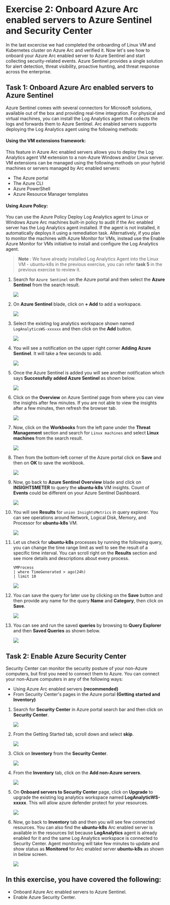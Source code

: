 # Exercise 2: Onboard Azure Arc enabled servers to Azure Sentinel and Security Center

In the last excercise we had completed the onboarding of Linux VM and Kubernetes cluster on Azure Arc and verified it. Now let's see how to onboard your Azure Arc enabled server to Azure Sentinel and start collecting security-related events. Azure Sentinel provides a single solution for alert detection, threat visibility, proactive hunting, and threat response across the enterprise.

## Task 1: Onboard Azure Arc enabled servers to Azure Sentinel
Azure Sentinel comes with several connectors for Microsoft solutions, available out of the box and providing real-time integration. For physical and virtual machines, you can install the Log Analytics agent that collects the logs and forwards them to Azure Sentinel. Arc enabled servers supports deploying the Log Analytics agent using the following methods:

#### Using the VM extensions framework:
This feature in Azure Arc enabled servers allows you to deploy the Log Analytics agent VM extension to a non-Azure Windows and/or Linux server. VM extensions can be managed using the following methods on your hybrid machines or servers managed by Arc enabled servers:
 * The Azure portal
 * The Azure CLI
 * Azure PowerShell
 * Azure Resource Manager templates

#### Using Azure Policy:
You can use the Azure Policy Deploy Log Analytics agent to Linux or Windows Azure Arc machines built-in policy to audit if the Arc enabled server has the Log Analytics agent installed. If the agent is not installed, it automatically deploys it using a remediation task. Alternatively, if you plan to monitor the machines with Azure Monitor for VMs, instead use the Enable Azure Monitor for VMs initiative to install and configure the Log Analytics agent.

  > **Note** : We have already installed Log Analytics Agent into the Linux VM - ubuntu-k8s in the previous exercise, you can refer **task 5** in the previous exercise to review it.

1. Search for ```Azure Sentinel``` on the Azure portal and then select the **Azure Sentinel** from the search result.

   ![](.././media/as-01.png)
    
1. On **Azure Sentinel** blade, click on **+ Add** to add a workspace. 

   ![](.././media/as-02.png)
    
1. Select the existing log analytics workspace shown named ```LogAnalyticsWS-xxxxxx``` and then click on the **Add** button.

   ![](.././media/as-031.png)
    
1. You will see a notification on the upper right corner **Adding Azure Sentinel**. It will take a few seconds to add.
 
   ![](.././media/as-041.png)
    
1. Once the Azure Sentinel is added you will see another notification which says **Successfully added Azure Sentinel** as shown below.
     
   ![](.././media/as-05.png)
 
1. Click on the **Overview** on Azure Sentinel page from where you can view the insights after few minutes. If you are not able to view the insights after a few minutes, then refresh the browser tab.
    
   ![](.././media/as-07.png)
    
1. Now, click on the **Workbooks** from the left pane under the **Threat Management** section and search for ```Linux machines``` and select **Linux machines** from the search result.
    
   ![](.././media/as-06.png)
    
1. Then from the bottom-left corner of the Azure portal click on **Save** and then on **OK** to save the workbook. 
 
   ![](.././media/as-08.png)
    
1. Now, go back to **Azure Sentinel Overview** blade and click on **INSIGHTSMETER** to query the **ubuntu-k8s** VM insights. Count of **Events** could be different on your Azure Sentinel Dashboard.

   ![](.././media/as-09.png)
    
1. You will see **Results** for ```union InsightsMetrics``` in query explorer. You can see operations around Network, Logical Disk, Memory, and Processor for **ubuntu-k8s** VM.

   ![](.././media/as-10.png)
    
1. Let us check for **ubuntu-k8s** processes by running the following query, you can change the time range limit as well to see the result of a specific time interval. You can scroll right on the **Results** section and see more details and descriptions about every process. 

   ```
   VMProcess 
   | where TimeGenerated > ago(24h) 
   | limit 10
   ```

   ![](.././media/as-11.png)   
    
1. You can save the query for later use by clicking on the **Save** button and then provide any name for the query **Name** and **Category**, then click on **Save**.

   ![](.././media/as-12.png) 

1. You can see and run the saved **queries** by browsing to **Query Explorer** and then **Saved Queries** as shown below.

   ![](.././media/as-13.png) 
    
## Task 2: Enable Azure Security Center
Security Center can monitor the security posture of your non-Azure computers, but first you need to connect them to Azure.
You can connect your non-Azure computers in any of the following ways:
  * Using Azure Arc enabled servers **(recommended)**
  * From Security Center's pages in the Azure portal **(Getting started and Inventory)**
 
1. Search for **Security Center** in Azure portal search bar and then click on **Security Center**.
    
   ![](.././media/search-security-center.png)

1. From the Getting Started tab, scroll down and select **skip**.

   ![](.././media/upgrade-security-center.png)
 
1. Click on **Inventory** from the **Security Center**.

   ![](.././media/select-inventory.png)
    
1. From the **Inventory** tab, click on the **Add non-Azure servers**.

   ![](.././media/add-non-azure-servers.png)
    
1. On **Onboard servers to Security Center** page, click on **Upgrade** to upgrade the existing log analytics workspace named **LogAnalyticWS-xxxxx**. This will allow azure defender protect for your resources.

   ![](.././media/upgrade-log-analytics.png)
    
1. Now, go back to **Inventory** tab and then you will see few connected resources. You can also find the **ubuntu-k8s** Arc enabled server is available in the resources list because **LogAnalytics** agent is already enabled for it and the same Log Analytics workspace is connected to Security Center. Agent monitoring will take few minutes to update and show status as **Monitored** for Arc enabled server **ubuntu-k8s** as shown in below screen.  

   ![](.././media/ss-ubuntuk8s-monitor.png)

## In this exercise, you have covered the following:
 
   - Onboard Azure Arc enabled servers to Azure Sentinel.
   - Enable Azure Security Center.